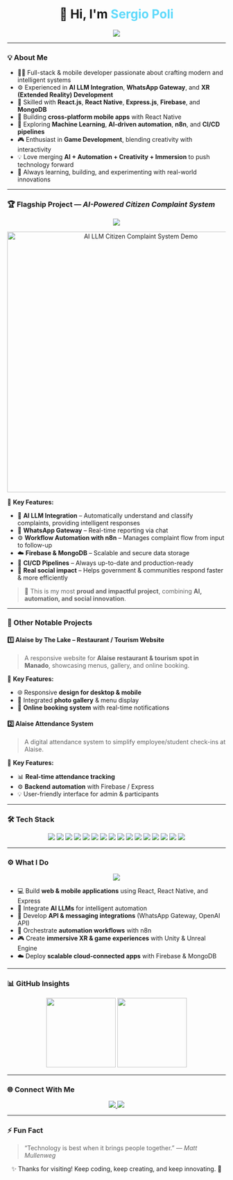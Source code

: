 <h1 align="center">
  👋 Hi, I'm <span style="color:#61DAFB;">Sergio Poli</span>
</h1>

<p align="center">
  <img src="https://readme-typing-svg.herokuapp.com?font=Fira+Code&size=24&color=61DAFB&center=true&vCenter=true&lines=Code.;Create.;Learn.;Automate." />
</p>

---

### 💡 About Me  
- 👨‍💻 Full-stack & mobile developer passionate about crafting modern and intelligent systems  
- ⚙️ Experienced in **AI LLM Integration**, **WhatsApp Gateway**, and **XR (Extended Reality) Development**  
- 🚀 Skilled with **React.js**, **React Native**, **Express.js**, **Firebase**, and **MongoDB**  
- 📱 Building **cross-platform mobile apps** with React Native  
- 🧠 Exploring **Machine Learning**, **AI-driven automation**, **n8n**, and **CI/CD pipelines**  
- 🎮 Enthusiast in **Game Development**, blending creativity with interactivity  
- 💡 Love merging **AI + Automation + Creativity + Immersion** to push technology forward  
- 🌱 Always learning, building, and experimenting with real-world innovations  

---

### 🏆 Flagship Project — *AI-Powered Citizen Complaint System*  

<p align="center">
  <a href="https://example.com/citizen-complaint-system">
    <img src="https://img.shields.io/badge/🚀-Flagship%20Project-brightgreen?style=for-the-badge&logo=appveyor" />
  </a>
</p>

<p align="center">
  <a href="https://example.com/citizen-complaint-system">
    <img src="https://media.giphy.com/media/3o7aD2saalBwwftBIY/giphy.gif" alt="AI LLM Citizen Complaint System Demo" width="600"/>
  </a>
</p>

🧩 **Key Features:**  
- 💬 **AI LLM Integration** – Automatically understand and classify complaints, providing intelligent responses  
- 📲 **WhatsApp Gateway** – Real-time reporting via chat  
- ⚙️ **Workflow Automation with n8n** – Manages complaint flow from input to follow-up  
- ☁️ **Firebase & MongoDB** – Scalable and secure data storage  
- 🚀 **CI/CD Pipelines** – Always up-to-date and production-ready  
- 🤝 **Real social impact** – Helps government & communities respond faster & more efficiently  

> 🌟 This is my most **proud and impactful project**, combining **AI, automation, and social innovation**.  

---

### 🏅 Other Notable Projects  

#### 1️⃣ Alaise by The Lake – Restaurant / Tourism Website  
> A responsive website for **Alaise restaurant & tourism spot in Manado**, showcasing menus, gallery, and online booking.  

🧩 **Key Features:**  
- 🌐 Responsive **design for desktop & mobile**  
- 📸 Integrated **photo gallery** & menu display  
- 💬 **Online booking system** with real-time notifications  

#### 2️⃣ Alaise Attendance System  
> A digital attendance system to simplify employee/student check-ins at Alaise.  

🧩 **Key Features:**  
- 📊 **Real-time attendance tracking**  
- ⚙️ **Backend automation** with Firebase / Express  
- 💡 User-friendly interface for admin & participants  

---

### 🛠️ Tech Stack  

<p align="center">
  <img src="https://img.shields.io/badge/React-61DAFB?style=for-the-badge&logo=react&logoColor=black"/>
  <img src="https://img.shields.io/badge/React%20Native-61DAFB?style=for-the-badge&logo=react&logoColor=black"/>
  <img src="https://img.shields.io/badge/Mobile%20App-0A84FF?style=for-the-badge&logo=apple&logoColor=white"/>
  <img src="https://img.shields.io/badge/Express.js-000000?style=for-the-badge&logo=express&logoColor=white"/>
  <img src="https://img.shields.io/badge/Firebase-FFCA28?style=for-the-badge&logo=firebase&logoColor=black"/>
  <img src="https://img.shields.io/badge/MongoDB-47A248?style=for-the-badge&logo=mongodb&logoColor=white"/>
  <img src="https://img.shields.io/badge/JavaScript-F7DF1E?style=for-the-badge&logo=javascript&logoColor=black"/>
  <img src="https://img.shields.io/badge/TypeScript-3178C6?style=for-the-badge&logo=typescript&logoColor=white"/>
  <img src="https://img.shields.io/badge/OpenAI%20API-412991?style=for-the-badge&logo=openai&logoColor=white"/>
  <img src="https://img.shields.io/badge/WhatsApp%20API-25D366?style=for-the-badge&logo=whatsapp&logoColor=white"/>
  <img src="https://img.shields.io/badge/n8n%20Automation-EA4AAA?style=for-the-badge&logo=n8n&logoColor=white"/>
  <img src="https://img.shields.io/badge/CI/CD-0A0A0A?style=for-the-badge&logo=githubactions&logoColor=white"/>
  <img src="https://img.shields.io/badge/Unity-000000?style=for-the-badge&logo=unity&logoColor=white"/>
  <img src="https://img.shields.io/badge/Unreal%20Engine-313131?style=for-the-badge&logo=unrealengine&logoColor=white"/>
  <img src="https://img.shields.io/badge/XR%20Development-6A1B9A?style=for-the-badge&logo=oculus&logoColor=white"/>
  <img src="https://img.shields.io/badge/Figma-F24E1E?style=for-the-badge&logo=figma&logoColor=white"/>
</p>

---

### ⚙️ What I Do  

<p align="center">
  <img src="https://readme-typing-svg.herokuapp.com?font=Fira+Code&size=20&color=61DAFB&center=true&vCenter=true&lines=Building+AI+Systems;Creating+Mobile+Apps;Exploring+XR+Worlds;Automating+Workflows" />
</p>

- 💻 Build **web & mobile applications** using React, React Native, and Express  
- 🤖 Integrate **AI LLMs** for intelligent automation  
- 🔌 Develop **API & messaging integrations** (WhatsApp Gateway, OpenAI API)  
- 🧩 Orchestrate **automation workflows** with n8n  
- 🎮 Create **immersive XR & game experiences** with Unity & Unreal Engine  
- ☁️ Deploy **scalable cloud-connected apps** with Firebase & MongoDB  

---

### 📊 GitHub Insights  

<p align="center">
  <img src="https://github-readme-stats.vercel.app/api?username=sergiopoli77&show_icons=true&theme=tokyonight" height="160px"/>
  <img src="https://github-readme-stats.vercel.app/api/top-langs/?username=sergiopoli77&layout=compact&theme=tokyonight" height="160px"/>
</p>

---

### 🌐 Connect With Me  

<p align="center">
  <a href="https://discord.com/users/581871647066423297">
    <img src="https://img.shields.io/badge/Discord-7289DA?style=for-the-badge&logo=discord&logoColor=white&labelColor=7289DA"/>
  </a>
  <a href="https://instagram.com/sergiooyp">
    <img src="https://img.shields.io/badge/Instagram-E4405F?style=for-the-badge&logo=instagram&logoColor=white&labelColor=E4405F"/>
  </a>
</p>

---

### ⚡ Fun Fact  
> “Technology is best when it brings people together.” — *Matt Mullenweg*  

<p align="center">✨ Thanks for visiting! Keep coding, keep creating, and keep innovating. 🚀</p>
